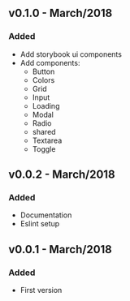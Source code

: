 ## v0.1.0 - March/2018
### Added
- Add storybook ui components
- Add components:
  - Button
  - Colors
  - Grid
  - Input
  - Loading
  - Modal
  - Radio
  - shared
  - Textarea
  - Toggle

## v0.0.2 - March/2018
### Added
- Documentation
- Eslint setup

## v0.0.1 - March/2018
### Added
- First version
